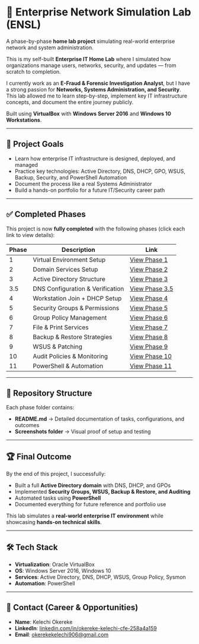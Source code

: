 # 🧭 Enterprise Network Simulation Lab (ENSL)

A phase-by-phase **home lab project** simulating real-world enterprise network and system administration.  

This is my self-built **Enterprise IT Home Lab** where I simulated how organizations manage users, networks, security, and updates — from scratch to completion.  

I currently work as an **E-Fraud & Forensic Investigation Analyst**, but I have a strong passion for **Networks, Systems Administration, and Security**.  
This lab allowed me to learn step-by-step, implement key IT infrastructure concepts, and document the entire journey publicly.  

Built using **VirtualBox** with **Windows Server 2016** and **Windows 10 Workstations**.

---

## 🚀 Project Goals
- Learn how enterprise IT infrastructure is designed, deployed, and managed  
- Practice key technologies: Active Directory, DNS, DHCP, GPO, WSUS, Backup, Security, and PowerShell Automation  
- Document the process like a real Systems Administrator  
- Build a hands-on portfolio for a future IT/Security career path  

---

## ✅ Completed Phases
This project is now **fully completed** with the following phases (click each link to view details):  

| Phase | Description | Link |
|-------|-------------|------|
| 1 | Virtual Environment Setup | [View Phase 1](./PHASE1_Virtual_Environment_Setup/README.md) |
| 2 | Domain Services Setup | [View Phase 2](./PHASE2_Domain_Services_Setup/README.md) |
| 3 | Active Directory Structure | [View Phase 3](./PHASE3_AD_Structure/README.md) |
| 3.5 | DNS Configuration & Verification | [View Phase 3.5](./PHASE3.5_DNS_Config_Verification/README.md) |
| 4 | Workstation Join + DHCP Setup | [View Phase 4](./PHASE4_Workstation_Join_DHCP/README.md) |
| 5 | Security Groups & Permissions | [View Phase 5](./PHASE5_Security_Groups/README.md) |
| 6 | Group Policy Management | [View Phase 6](./PHASE6_Group_Policy_Management/README.md) |
| 7 | File & Print Services | [View Phase 7](./PHASE7_File_Print_Services/README.md) |
| 8 | Backup & Restore Strategies | [View Phase 8](./PHASE8_Backup_Restore_Strategies/README.md) |
| 9 | WSUS & Patching | [View Phase 9](./PHASE9_WSUS_Patching/README.md) |
| 10 | Audit Policies & Monitoring | [View Phase 10](./PHASE10_Audit_Policies_Monitoring/README.md) |
| 11 | PowerShell & Automation | [View Phase 11](./PHASE11_PowerShell_Automation/README.md) |

---

## 📂 Repository Structure
Each phase folder contains:  
- **README.md** → Detailed documentation of tasks, configurations, and outcomes  
- **Screenshots folder** → Visual proof of setup and testing  

---

## 🏆 Final Outcome
By the end of this project, I successfully:  
- Built a full **Active Directory domain** with DNS, DHCP, and GPOs  
- Implemented **Security Groups, WSUS, Backup & Restore, and Auditing**  
- Automated tasks using **PowerShell**  
- Documented everything for future reference and portfolio use  

This lab simulates a **real-world enterprise IT environment** while showcasing **hands-on technical skills**.

---

## 🛠️ Tech Stack
- **Virtualization**: Oracle VirtualBox  
- **OS**: Windows Server 2016, Windows 10  
- **Services**: Active Directory, DNS, DHCP, WSUS, Group Policy, Sysmon  
- **Automation**: PowerShell  

---

## 📧 Contact (Career & Opportunities)
- **Name**: Kelechi Okereke  
- **LinkedIn**: [linkedin.com/in/okereke-kelechi-cfe-258a4a159](https://www.linkedin.com/in/okereke-kelechi-cfe-258a4a159)  
- **Email**: okerekekelechi906@gmail.com  

